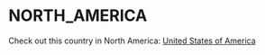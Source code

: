 # NORTH_AMERICA

Check out this country in North America:
[United States of America](./usa/README.md)

